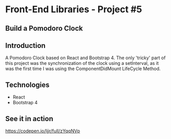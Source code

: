 # Front-End Libraries - Project #5
## Build a Pomodoro Clock

## Introduction

A Pomodoro Clock based on React and Bootstrap 4.
The only 'tricky' part of this project was the synchronization of the clock using a setInterval, as it was the first time I was using the ComponentDidMount LifeCycle Method.

## Technologies
* React
* Bootstrap 4

## See it in action

https://codepen.io/ljjr/full/zYqqNVp

